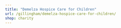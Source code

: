 ```yaml
---
title: "Demelza Hospice Care for Children"
url: /gillingham/demelza-hospice-care-for-children/
shop: charity
---
```

